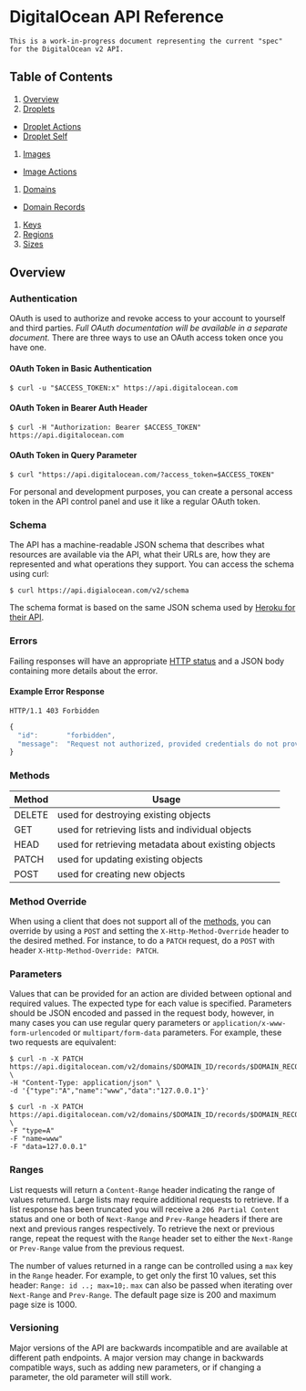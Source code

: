 # DigitalOcean API Reference

	This is a work-in-progress document representing the current "spec" for the DigitalOcean v2 API.

## Table of Contents

1. [Overview](#overview)
1. [Droplets](#droplet)
  * [Droplet Actions](#droplet-action)
  * [Droplet Self](#droplet-self)
1. [Images](#image)
  * [Image Actions](#image-action)
1. [Domains](#domain)
  * [Domain Records](#domain-record)
1. [Keys](#key)
1. [Regions](#region)
1. [Sizes](#size)

## Overview

### Authentication

OAuth is used to authorize and revoke access to your account to yourself and third parties. *Full
OAuth documentation will be available in a separate document.* There are three ways to use an OAuth
access token once you have one.

#### OAuth Token in Basic Authentication

	$ curl -u "$ACCESS_TOKEN:x" https://api.digitalocean.com

#### OAuth Token in Bearer Auth Header

	$ curl -H "Authorization: Bearer $ACCESS_TOKEN" https://api.digitalocean.com

#### OAuth Token in Query Parameter

	$ curl "https://api.digitalocean.com/?access_token=$ACCESS_TOKEN"

For personal and development purposes, you can create a personal access token in the API control
panel and use it like a regular OAuth token.

### Schema

The API has a machine-readable JSON schema that describes what resources are available via the API,
what their URLs are, how they are represented and what operations they support. You can access the
schema using curl:

	$ curl https://api.digialocean.com/v2/schema

The schema format is based on the same JSON schema used by [Heroku for their API](https://blog.heroku.com/archives/2014/1/8/json_schema_for_heroku_platform_api).

### Errors

Failing responses will have an appropriate [HTTP status](https://github.com/for-GET/know-your-http-well/blob/master/status-codes.md) and a JSON body containing more details about the error.

#### Example Error Response

```
HTTP/1.1 403 Forbidden
```
```javascript
{
  "id":       "forbidden",
  "message":  "Request not authorized, provided credentials do not provide access to specified resource"
}
```

### Methods

<table>
<thead><tr>
<th>Method</th>
<th>Usage</th>
</tr></thead>
<tbody>
<tr>
<td>DELETE</td>
<td>used for destroying existing objects</td>
</tr>
<tr>
<td>GET</td>
<td>used for retrieving lists and individual objects</td>
</tr>
<tr>
<td>HEAD</td>
<td>used for retrieving metadata about existing objects</td>
</tr>
<tr>
<td>PATCH</td>
<td>used for updating existing objects</td>
</tr>
<tr>
<td>POST</td>
<td>used for creating new objects</td>
</tr>
</tbody>
</table>

### Method Override

When using a client that does not support all of the [methods](#methods), you can override by using a `POST` and
setting the `X-Http-Method-Override` header to the desired methed. For instance, to do a `PATCH`
request, do a `POST` with header `X-Http-Method-Override: PATCH`.

### Parameters

Values that can be provided for an action are divided between optional and required values. The expected type for each value is specified. Parameters should be JSON encoded and passed in the request body, however, in many cases you can use regular query parameters or `application/x-www-form-urlencoded` or `multipart/form-data` parameters. For example, these two requests are equivalent:

```
$ curl -n -X PATCH https://api.digitalocean.com/v2/domains/$DOMAIN_ID/records/$DOMAIN_RECORD_ID \
-H "Content-Type: application/json" \
-d '{"type":"A","name":"www","data":"127.0.0.1"}'
```
```
$ curl -n -X PATCH https://api.digitalocean.com/v2/domains/$DOMAIN_ID/records/$DOMAIN_RECORD_ID \
-F "type=A"
-F "name=www"
-F "data=127.0.0.1"
```

### Ranges

List requests will return a `Content-Range` header indicating the range of values returned. Large lists may require additional requests to retrieve. If a list response has been truncated you will receive a `206 Partial Content` status and one or both of `Next-Range` and `Prev-Range` headers if there are next and previous ranges respectively. To retrieve the next or previous range, repeat the request with the `Range` header set to either the `Next-Range` or `Prev-Range` value from the previous request.

The number of values returned in a range can be controlled using a `max` key in the `Range` header. For example, to get only the first 10 values, set this header: `Range: id ..; max=10;`. `max` can also be passed when iterating over `Next-Range` and `Prev-Range`. The default page size is 200 and maximum page size is 1000.

### Versioning

Major versions of the API are backwards incompatible and are available at different path endpoints. A major version may change
in backwards compatible ways, such as adding new parameters, or if changing a parameter, the old parameter will still work.



